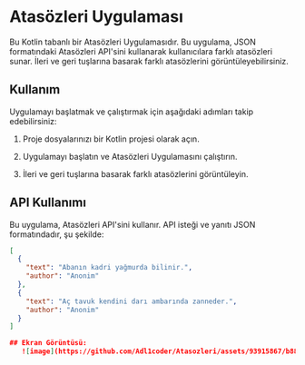# Atasözleri Uygulaması

Bu Kotlin tabanlı bir Atasözleri Uygulamasıdır. Bu uygulama, JSON formatındaki Atasözleri API'sini kullanarak kullanıcılara farklı atasözleri sunar. İleri ve geri tuşlarına basarak farklı atasözlerini görüntüleyebilirsiniz.

## Kullanım

Uygulamayı başlatmak ve çalıştırmak için aşağıdaki adımları takip edebilirsiniz:

1. Proje dosyalarınızı bir Kotlin projesi olarak açın.

3. Uygulamayı başlatın ve Atasözleri Uygulamasını çalıştırın.

4. İleri ve geri tuşlarına basarak farklı atasözlerini görüntüleyin.



## API Kullanımı

Bu uygulama, Atasözleri API'sini kullanır. API isteği ve yanıtı JSON formatındadır, şu şekilde:

```json
[
  {
    "text": "Abanın kadri yağmurda bilinir.",
    "author": "Anonim"
  },
  {
    "text": "Aç tavuk kendini darı ambarında zanneder.",
    "author": "Anonim"
  }
]

## Ekran Görüntüsü:
   ![image](https://github.com/Adl1coder/Atasozleri/assets/93915867/b88d6ee4-4e24-4e8d-83d8-e3c9c923423c)


